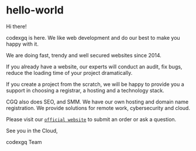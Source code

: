 # hello-world

Hi there!

codexgq is here. We like web development and do our best to make you happy with it.

We are doing fast, trendy and well secured websites since 2014.

If you already have a website, our experts will conduct an audit, fix bugs, reduce the loading time of your project dramatically.

If you create a project from the scratch, we will be happy to provide you a support in choosing a registrar, a hosting and a technology stack.

CGQ also does SEO, and SMM. We have our own hosting and domain name registration. We provide solutions for remote work, cybersecurity and cloud.

Please visit our [`official website`](https://codex.gq/) to submit an order or ask a question.

See you in the Cloud,

codexgq Team
